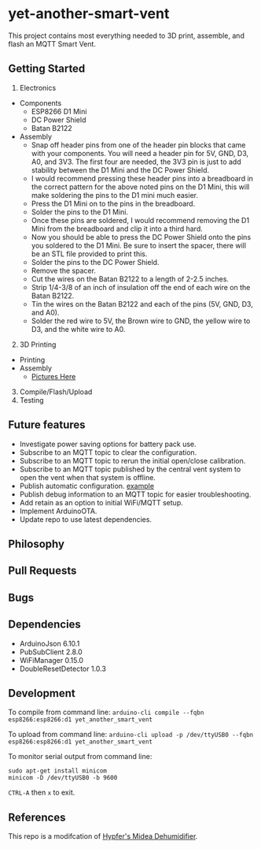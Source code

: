 # yet-another-smart-vent

This project contains most everything needed to 3D print, assemble, and flash an MQTT Smart Vent.

## Getting Started
1. Electronics
- Components
    - ESP8266 D1 Mini
    - DC Power Shield
    - Batan B2122
- Assembly
    - Snap off header pins from one of the header pin blocks that came with your components. You will need a header pin for 5V, GND, D3, A0, and 3V3. The first four are needed, the 3V3 pin is just to add stability between the D1 Mini and the DC Power Shield.
    - I would recommend pressing these header pins into a breadboard in the correct pattern for the above noted pins on the D1 Mini, this will make soldering the pins to the D1 mini much easier.
    - Press the D1 Mini on to the pins in the breadboard.
    - Solder the pins to the D1 Mini.
    - Once these pins are soldered, I would recommend removing the D1 Mini from the breadboard and clip it into a third hard.
    - Now you should be able to press the DC Power Shield onto the pins you soldered to the D1 Mini. Be sure to insert the spacer, there will be an STL file provided to print this.
    - Solder the pins to the DC Power Shield.
    - Remove the spacer.
    - Cut the wires on the Batan B2122 to a length of 2-2.5 inches.
    - Strip 1/4-3/8 of an inch of insulation off the end of each wire on the Batan B2122.
    - Tin the wires on the Batan B2122 and each of the pins (5V, GND, D3, and A0).
    - Solder the red wire to 5V, the Brown wire to GND, the yellow wire to D3, and the white wire to A0.
2. 3D Printing
- Printing
- Assembly
    - [Pictures Here](/VENT_ASSEMBLY.MD)
3. Compile/Flash/Upload
4. Testing 

## Future features
- Investigate power saving options for battery pack use.
- Subscribe to an MQTT topic to clear the configuration.
- Subscribe to an MQTT topic to rerun the initial open/close calibration.
- Subscribe to an MQTT topic published by the central vent system to open the vent when that system is offline.
- Publish automatic configuration. [example](https://github.com/Hypfer/esp8266-midea-dehumidifier/blob/ff869266c660657da25dc90e801d583ad34b6a8d/src/esp8266-midea-dehumidifier/esp8266-midea-dehumidifier.ino#L270)
- Publish debug information to an MQTT topic for easier troubleshooting.
- Add retain as an option to initial WiFi/MQTT setup.
- Implement ArduinoOTA.
- Update repo to use latest dependencies.

## Philosophy

## Pull Requests

## Bugs

## Dependencies
- ArduinoJson 6.10.1
- PubSubClient 2.8.0
- WiFiManager 0.15.0
- DoubleResetDetector 1.0.3

## Development
To compile from command line:
`arduino-cli compile --fqbn esp8266:esp8266:d1 yet_another_smart_vent`

To upload from command line:
`arduino-cli upload -p /dev/ttyUSB0 --fqbn esp8266:esp8266:d1 yet_another_smart_vent`

To monitor serial output from command line:
```
sudo apt-get install minicom
minicom -D /dev/ttyUSB0 -b 9600
```
`CTRL-A` then  `x` to exit.

## References
This repo is a modifcation of [Hypfer's Midea Dehumidifier](https://github.com/Hypfer/esp8266-midea-dehumidifier).

